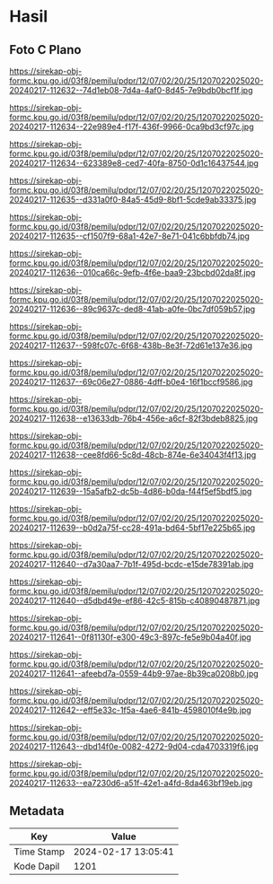 # Hasil

## Foto C Plano

https://sirekap-obj-formc.kpu.go.id/03f8/pemilu/pdpr/12/07/02/20/25/1207022025020-20240217-112632--74d1eb08-7d4a-4af0-8d45-7e9bdb0bcf1f.jpg

https://sirekap-obj-formc.kpu.go.id/03f8/pemilu/pdpr/12/07/02/20/25/1207022025020-20240217-112634--22e989e4-f17f-436f-9966-0ca9bd3cf97c.jpg

https://sirekap-obj-formc.kpu.go.id/03f8/pemilu/pdpr/12/07/02/20/25/1207022025020-20240217-112634--623389e8-ced7-40fa-8750-0d1c16437544.jpg

https://sirekap-obj-formc.kpu.go.id/03f8/pemilu/pdpr/12/07/02/20/25/1207022025020-20240217-112635--d331a0f0-84a5-45d9-8bf1-5cde9ab33375.jpg

https://sirekap-obj-formc.kpu.go.id/03f8/pemilu/pdpr/12/07/02/20/25/1207022025020-20240217-112635--cf1507f9-68a1-42e7-8e71-041c6bbfdb74.jpg

https://sirekap-obj-formc.kpu.go.id/03f8/pemilu/pdpr/12/07/02/20/25/1207022025020-20240217-112636--010ca66c-9efb-4f6e-baa9-23bcbd02da8f.jpg

https://sirekap-obj-formc.kpu.go.id/03f8/pemilu/pdpr/12/07/02/20/25/1207022025020-20240217-112636--89c9637c-ded8-41ab-a0fe-0bc7df059b57.jpg

https://sirekap-obj-formc.kpu.go.id/03f8/pemilu/pdpr/12/07/02/20/25/1207022025020-20240217-112637--598fc07c-6f68-438b-8e3f-72d61e137e36.jpg

https://sirekap-obj-formc.kpu.go.id/03f8/pemilu/pdpr/12/07/02/20/25/1207022025020-20240217-112637--69c06e27-0886-4dff-b0e4-16f1bccf9586.jpg

https://sirekap-obj-formc.kpu.go.id/03f8/pemilu/pdpr/12/07/02/20/25/1207022025020-20240217-112638--e13633db-76b4-456e-a6cf-82f3bdeb8825.jpg

https://sirekap-obj-formc.kpu.go.id/03f8/pemilu/pdpr/12/07/02/20/25/1207022025020-20240217-112638--cee8fd66-5c8d-48cb-874e-6e34043f4f13.jpg

https://sirekap-obj-formc.kpu.go.id/03f8/pemilu/pdpr/12/07/02/20/25/1207022025020-20240217-112639--15a5afb2-dc5b-4d86-b0da-f44f5ef5bdf5.jpg

https://sirekap-obj-formc.kpu.go.id/03f8/pemilu/pdpr/12/07/02/20/25/1207022025020-20240217-112639--b0d2a75f-cc28-491a-bd64-5bf17e225b65.jpg

https://sirekap-obj-formc.kpu.go.id/03f8/pemilu/pdpr/12/07/02/20/25/1207022025020-20240217-112640--d7a30aa7-7b1f-495d-bcdc-e15de78391ab.jpg

https://sirekap-obj-formc.kpu.go.id/03f8/pemilu/pdpr/12/07/02/20/25/1207022025020-20240217-112640--d5dbd49e-ef86-42c5-815b-c40890487871.jpg

https://sirekap-obj-formc.kpu.go.id/03f8/pemilu/pdpr/12/07/02/20/25/1207022025020-20240217-112641--0f81130f-e300-49c3-897c-fe5e9b04a40f.jpg

https://sirekap-obj-formc.kpu.go.id/03f8/pemilu/pdpr/12/07/02/20/25/1207022025020-20240217-112641--afeebd7a-0559-44b9-97ae-8b39ca0208b0.jpg

https://sirekap-obj-formc.kpu.go.id/03f8/pemilu/pdpr/12/07/02/20/25/1207022025020-20240217-112642--eff5e33c-1f5a-4ae6-841b-4598010f4e9b.jpg

https://sirekap-obj-formc.kpu.go.id/03f8/pemilu/pdpr/12/07/02/20/25/1207022025020-20240217-112643--dbd14f0e-0082-4272-9d04-cda4703319f6.jpg

https://sirekap-obj-formc.kpu.go.id/03f8/pemilu/pdpr/12/07/02/20/25/1207022025020-20240217-112633--ea7230d6-a51f-42e1-a4fd-8da463bf19eb.jpg


## Metadata

| Key        | Value               |
| ---------- | ------------------- |
| Time Stamp | 2024-02-17 13:05:41 |
| Kode Dapil | 1201                |




